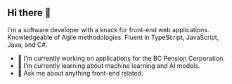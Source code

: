 ## Hi there 👋

I'm a software developer with a knack for front-end web applications. Knowledgeable of Agile methodologies. Fluent in TypeScript, JavaScript, Java, and C#.
- 🔭 I’m currently working on applications for the BC Pension Corporation.
- 🌱 I’m currently learning about machine learning and AI models.
- 💬 Ask me about anything front-end related.
